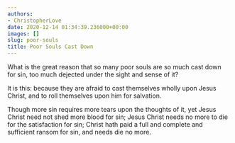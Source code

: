 ```yaml
---
authors:
- ChristopherLove
date: 2020-12-14 01:34:39.236000+00:00
images: []
slug: poor-souls
title: Poor Souls Cast Down
---
```


What is the great reason that so many poor souls are so much cast down for sin, too much dejected under the sight and sense of it?

It is this: because they are afraid to cast themselves wholly upon Jesus Christ, and to roll themselves upon him for salvation.

Though more sin requires more tears upon the thoughts of it, yet Jesus Christ need not shed more blood for sin; Jesus Christ needs no more to die for the satisfaction for sin; Christ hath paid a full and complete and sufficient ransom for sin, and needs die no more.